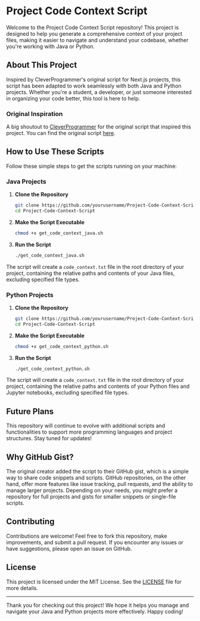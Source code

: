# Project Code Context Script

Welcome to the Project Code Context Script repository! This project is designed to help you generate a comprehensive context of your project files, making it easier to navigate and understand your codebase, whether you're working with Java or Python.

## About This Project

Inspired by CleverProgrammer's original script for Next.js projects, this script has been adapted to work seamlessly with both Java and Python projects. Whether you're a student, a developer, or just someone interested in organizing your code better, this tool is here to help.

### Original Inspiration

A big shoutout to [CleverProgrammer](https://github.com/CleverProgrammer) for the original script that inspired this project. You can find the original script [here](https://gist.github.com/CleverProgrammer/d36ea84aa3311ce722fdf90ce3b740d2).

## How to Use These Scripts

Follow these simple steps to get the scripts running on your machine:

### Java Projects

1. **Clone the Repository**
    ```bash
    git clone https://github.com/yourusername/Project-Code-Context-Script.git
    cd Project-Code-Context-Script
    ```

2. **Make the Script Executable**
    ```bash
    chmod +x get_code_context_java.sh
    ```

3. **Run the Script**
    ```bash
    ./get_code_context_java.sh
    ```

The script will create a `code_context.txt` file in the root directory of your project, containing the relative paths and contents of your Java files, excluding specified file types.

### Python Projects

1. **Clone the Repository**
    ```bash
    git clone https://github.com/yourusername/Project-Code-Context-Script.git
    cd Project-Code-Context-Script
    ```

2. **Make the Script Executable**
    ```bash
    chmod +x get_code_context_python.sh
    ```

3. **Run the Script**
    ```bash
    ./get_code_context_python.sh
    ```

The script will create a `code_context.txt` file in the root directory of your project, containing the relative paths and contents of your Python files and Jupyter notebooks, excluding specified file types.

## Future Plans

This repository will continue to evolve with additional scripts and functionalities to support more programming languages and project structures. Stay tuned for updates!

## Why GitHub Gist?

The original creator added the script to their GitHub gist, which is a simple way to share code snippets and scripts. GitHub repositories, on the other hand, offer more features like issue tracking, pull requests, and the ability to manage larger projects. Depending on your needs, you might prefer a repository for full projects and gists for smaller snippets or single-file scripts.

## Contributing

Contributions are welcome! Feel free to fork this repository, make improvements, and submit a pull request. If you encounter any issues or have suggestions, please open an issue on GitHub.

## License

This project is licensed under the MIT License. See the [LICENSE](LICENSE) file for more details.

---

Thank you for checking out this project! We hope it helps you manage and navigate your Java and Python projects more effectively. Happy coding!
